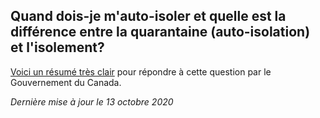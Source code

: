 ## Quand dois-je m'auto-isoler et quelle est la différence entre la quarantaine (auto-isolation) et l'isolement?

[Voici un résumé très clair](https://www.canada.ca/fr/sante-publique/services/publications/maladies-et-affections/auto-surveillance-auto-isolement-isolement-pour-covid-19.html) pour répondre à cette question par le Gouvernement du Canada.

_Dernière mise à jour le 13 octobre 2020_
